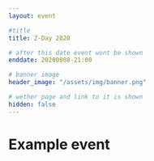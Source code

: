```yaml
---
layout: event

#title
title: Z-Day 2020

# after this date event wont be shown
enddate: 20200808-21:00

# banner image
header_image: "/assets/img/banner.png"

# wether page and link to it is shown
hidden: false
---
```


# Example event

